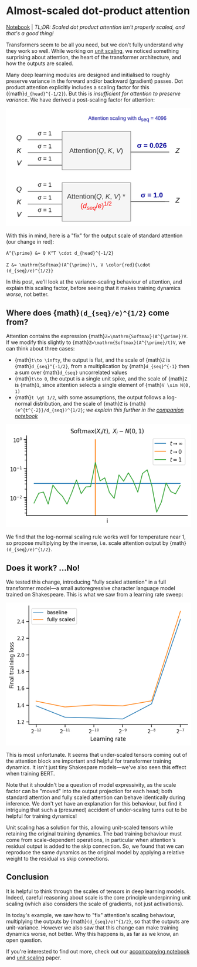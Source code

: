 # Almost-scaled dot-product attention

[Notebook](TODO-notebook-link) | _TL;DR: Scaled dot product attention isn't properly scaled, and that's a good thing!_

Transformers seem to be all you need, but we don't fully understand why they work so well. While working on [unit scaling](https://arxiv.org/abs/2303.11257), we noticed something surprising about attention, the heart of the transformer architecture, and how the outputs are scaled.

Many deep learning modules are designed and initialised to roughly preserve variance in the forward and/or backward (gradient) passes. Dot product attention explicitly includes a scaling factor for this ({math}`d_{head}^{-1/2}`). But this is _insufficient for attention to preserve variance_. We have derived a post-scaling factor for attention:

![attention scaling: regular attention is underscaled to sigma=0.1 when d_seq=256, but scaled to sigma=1.0 when using a sqrt(d_seq/e) multiplier](img/attention_scaling.png)

With this in mind, here is a "fix" for the output scale of standard attention (our change in red):

```{math}
A^{\prime} &= Q K^T \cdot d_{head}^{-1/2}

Z &= \mathrm{Softmax}(A^{\prime})\, V \color{red}{\cdot (d_{seq}/e)^{1/2}}
```

In this post, we'll look at the variance-scaling behaviour of attention, and explain this scaling factor, before seeing that it makes training dynamics _worse_, not better.

## Where does {math}`(d_{seq}/e)^{1/2}` come from?

Attention contains the expression {math}`Z=\mathrm{Softmax}(A^{\prime})V`. If we modify this slightly to {math}`Z=\mathrm{Softmax}(A^{\prime}/t)V`, we can think about three cases:

 - {math}`t\to \infty`, the output is flat, and the scale of {math}`Z` is {math}`d_{seq}^{-1/2}`, from a multiplication by {math}`d_{seq}^{-1}` then a sum over {math}`d_{seq}` uncorrelated values
 - {math}`t\to 0`, the output is a single unit spike, and the scale of {math}`Z` is {math}`1`, since attention selects a single element of {math}`V \sim N(0, 1)`
 - {math}`t \gt 1/2`, with some assumptions, the output follows a log-normal distribution, and the scale of {math}`Z` is {math}`(e^{t^{-2}}/d_{seq})^{1/2}`; _we explain this further in the [companion notebook](TODO-notebook-link)_

![effect of softmax temperature, flat when temperature is infinite, a spike when temperature is zero and a bumpy corve when temperature is one](img/softmax_temperature.png)

We find that the log-normal scaling rule works well for temperature near 1, so propose multiplying by the inverse, i.e. scale attention output by {math}`(d_{seq}/e)^{1/2}`.

## Does it work? ...No!

We tested this change, introducing "fully scaled attention" in a full transformer model—a small autoregressive character language model trained on Shakespeare. This is what we saw from a learning rate sweep:

![learning rate sweep for baseline (standard attention) and fully scaled attention. Fully scaled attention behaves worse than the baseline (final training loss 1.2 for baseline, 1.4 for fully scaled)](img/scaled_attention_lr_sweep.png)

This is most unfortunate. It seems that under-scaled tensors coming out of the attention block are important and helpful for transformer training dynamics. It isn't just tiny Shakespare models—we've also seen this effect when training BERT.

Note that it shouldn't be a question of model expressivity, as the scale factor can be "moved" into the output projection for each head; both standard attention and fully scaled attention can behave identically during inference. We don't yet have an explanation for this behaviour, but find it intriguing that such a (presumed) accident of under-scaling turns out to be helpful for training dynamics!

Unit scaling has a solution for this, allowing unit-scaled tensors while retaining the original training dynamics. The bad training behaviour must come from scale-dependent operations, in particular when attention's residual output is added to the skip connection. So, we found that we can reproduce the same dynamics as the original model by applying a relative weight to the residual vs skip connections.

## Conclusion

It is helpful to think through the scales of tensors in deep learning models. Indeed, careful reasoning about scale is the core principle underpinning unit scaling (which also considers the scale of gradients, not just activations).

In today's example, we saw how to "fix" attention's scaling behaviour, multiplying the outputs by {math}`(d_{seq}/e)^{1/2}`, so that the outputs are unit-variance. However we also saw that this change can make training dynamics worse, not better. Why this happens is, as far as we know, an open question.

If you're interested to find out more, check out our [accompanying notebook](TODO-notebook-link) and [unit scaling](https://arxiv.org/abs/2303.11257) paper.
